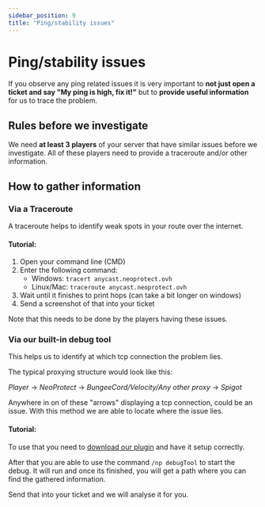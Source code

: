 ```yaml
---
sidebar_position: 9
title: "Ping/stability issues"
---
```


# Ping/stability issues

If you observe any ping related issues it is very important to **not just open a ticket and say
"My ping is high, fix it!"** but to **provide useful information** for us to trace the problem.

## Rules before we investigate

We need **at least 3 players** of your server that have similar issues before we investigate.
All of these players need to provide a traceroute and/or other information.

## How to gather information

### Via a Traceroute

A traceroute helps to identify weak spots in your route over the internet.

#### Tutorial:

1. Open your command line (CMD)
2. Enter the following command:
   - Windows: `tracert anycast.neoprotect.ovh`
   - Linux/Mac: `traceroute anycast.neoprotect.ovh`
3. Wait until it finishes to print hops (can take a bit longer on windows)
4. Send a screenshot of that into your ticket

Note that this needs to be done by the players having these issues.

### Via our built-in debug tool

This helps us to identify at which tcp connection the problem lies.

The typical proxying structure would look like this:

_Player_ -> _NeoProtect_ -> _BungeeCord/Velocity/Any other proxy_ -> _Spigot_

Anywhere in on of these "arrows" displaying a tcp connection, could be an issue.
With this method we are able to locate where the issue lies.

#### Tutorial:

To use that you need to [download our plugin](../features/neoplugin.md#install-instructions) and have it setup correctly.

After that you are able to use the command `/np debugTool` to start the debug.
It will run and once its finished, you will get a path where you can find the gathered information.

Send that into your ticket and we will analyse it for you.